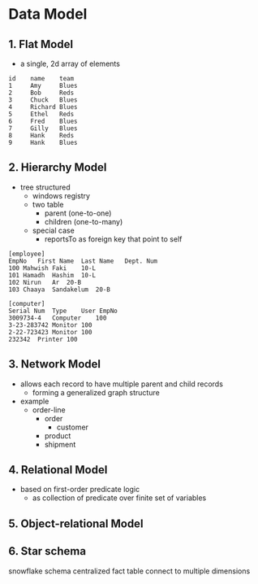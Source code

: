 
# Data Model

## 1. Flat Model
- a single, 2d array of elements

```
id    name    team
1     Amy     Blues
2     Bob     Reds
3     Chuck   Blues
4     Richard Blues
5     Ethel   Reds
6     Fred    Blues
7     Gilly   Blues
8     Hank    Reds
9     Hank    Blues
```

## 2. Hierarchy Model
- tree structured
  - windows registry
  - two table
    - parent (one-to-one)
    - children (one-to-many)
  - special case
    - reportsTo as foreign key that point to self
```
[employee]
EmpNo	First Name	Last Name	Dept. Num
100	Mahwish	Faki	10-L
101	Hamadh	Hashim	10-L
102	Nirun	Ar	20-B
103	Chaaya	Sandakelum	20-B

[computer]
Serial Num	Type	User EmpNo
3009734-4	Computer	100
3-23-283742	Monitor	100
2-22-723423	Monitor	100
232342	Printer	100
```

## 3. Network Model

- allows each record to have multiple parent and child records
  - forming a generalized graph structure
- example
  - order-line
    - order
      - customer
    - product
    - shipment

## 4. Relational Model

- based on first-order predicate logic
  - as collection of predicate over finite set of variables

## 5. Object-relational Model
## 6. Star schema
snowflake schema
centralized fact table connect to multiple dimensions
